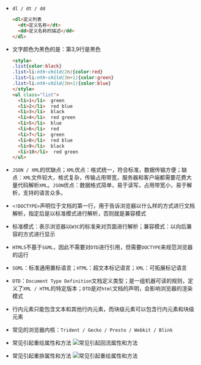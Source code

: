 * `dl / dt / dd`

  ```html
  <dl>定义列表
    <dt>定义名称</dt>
    <dd>定义名称的描述</dd>
  </dl>
  ```

* 文字颜色为黑色的是：第3,9行是黑色

  ```html
  <style>
  .list{color:black}
  .list>li:nth-child(2n){color:red}
  .list>li:nth-child(3n+1){color:green}
  .list>li:nth-child(3n+2){color:blue}
  </style>
  <ul class="list">
    <li>1</li>  green
    <li>2</li>  red blue
    <li>3</li>  black
    <li>4</li>  red green
    <li>5</li>  blue
    <li>6</li>  red
    <li>7</li>  green
    <li>8</li>  red blue
    <li>9</li>  black
    <li>10</li>  red green
  </ul>
  ```

* `JSON / XML`的优缺点；`XML`优点：格式统一，符合标准，数据传输方便；缺点：`XML`文件较大，格式复杂，传输占用带宽，服务器和客户端都需要花费大量代码解析`XML`。`JSON`优点：数据格式简单，易于读写，占用带宽小，易于解析，支持的语言众多。
* `<!DOCTYPE>`声明位于文档的第一行，用于告诉浏览器以什么样的方式进行文档解析，指定后是以标准模式进行解析，否则就是兼容模式
* 标准模式：表示浏览器以`W3C`的标准来对页面进行解析；兼容模式：以向后兼容的方式进行显示
* `HTML5`不基于`SGML`，因此不需要对`DTD`进行引用，但需要`DOCTYPE`来规范浏览器的运行
* `SGML`：标准通用置标语言；`HTML`：超文本标记语言；`XML`：可拓展标记语言
* `DTD`：`Document Type Definition`文档定义类型；是一组机器可读的规则，定义了`XML / HTML`的特定版本；`DTD`是对`html`文档的声明，会影响浏览器的渲染模式
* 行内元素只能包含文本和其他行内元素，而块级元素可以包含行内元素和块级元素
* 常见的浏览器内核：`Trident / Gecko / Presto / Webkit / Blink`
* 常见引起重绘属性和方法
  ![常见引起回流属性和方法](https://camo.githubusercontent.com/50c17574fe52434a9c1199c437b8ac2a5278bf974cceea0cc37afb4b273146f1/68747470733a2f2f636176737a686f75796f752d313235343039333639372e636f732e61702d63686f6e6771696e672e6d7971636c6f75642e636f6d2f6e6f74652d31342e706e67)

* 常见引起重排属性和方法
  ![常见引起重绘属性和方法](https://camo.githubusercontent.com/f3843c417d526e28a0bdcfca65ecb89c611d1d73357fcbefa13c86d762e56282/68747470733a2f2f636176737a686f75796f752d313235343039333639372e636f732e61702d63686f6e6771696e672e6d7971636c6f75642e636f6d2f6e6f74652d31332e706e67)